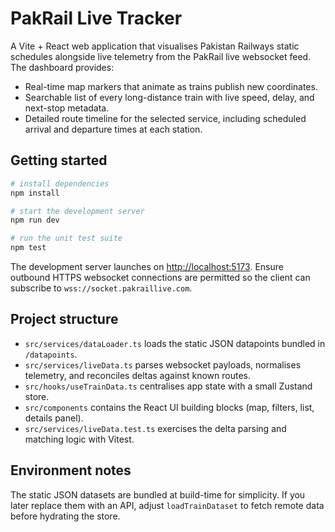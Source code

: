 # PakRail Live Tracker

A Vite + React web application that visualises Pakistan Railways static schedules alongside live telemetry from the PakRail live websocket feed. The dashboard provides:

- Real-time map markers that animate as trains publish new coordinates.
- Searchable list of every long-distance train with live speed, delay, and next-stop metadata.
- Detailed route timeline for the selected service, including scheduled arrival and departure times at each station.

## Getting started

```powershell
# install dependencies
npm install

# start the development server
npm run dev

# run the unit test suite
npm test
```

The development server launches on <http://localhost:5173>. Ensure outbound HTTPS websocket connections are permitted so the client can subscribe to `wss://socket.pakraillive.com`.

## Project structure

- `src/services/dataLoader.ts` loads the static JSON datapoints bundled in `/datapoints`.
- `src/services/liveData.ts` parses websocket payloads, normalises telemetry, and reconciles deltas against known routes.
- `src/hooks/useTrainData.ts` centralises app state with a small Zustand store.
- `src/components` contains the React UI building blocks (map, filters, list, details panel).
- `src/services/liveData.test.ts` exercises the delta parsing and matching logic with Vitest.

## Environment notes

The static JSON datasets are bundled at build-time for simplicity. If you later replace them with an API, adjust `loadTrainDataset` to fetch remote data before hydrating the store.
